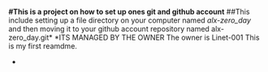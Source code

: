 **#This is a project on how to set up ones git and github account**
##This include setting up a file directory on your computer named *alx-zero_day* and then moving it to your github account repository named alx-zero_day.git*
*ITS MANAGED BY THE OWNER
The owner is Linet-001
This is my first reamdme.


*

